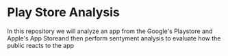 # Play Store Analysis
 In this repository we will analyze an app from the Google's Playstore and Apple's App Storeand then perform sentyment analysis to evaluate how the public reacts to the app
